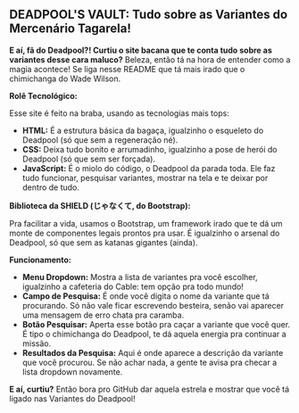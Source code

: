 ## DEADPOOL'S VAULT:  Tudo sobre as Variantes do Mercenário Tagarela!  

**E aí, fã do Deadpool?!  Curtiu o site bacana que te conta tudo sobre as variantes desse cara maluco?**  Beleza, então tá na hora de entender como a magia acontece!  Se liga nesse README que tá mais irado que o chimichanga do Wade Wilson.

**Rolê Tecnológico:**

Esse site é feito na braba, usando as tecnologias mais tops:

* **HTML:**  É a estrutura básica da bagaça, igualzinho o esqueleto do Deadpool (só que sem a regeneração né).
* **CSS:**  Deixa tudo bonito e arrumadinho, igualzinho a pose de herói do Deadpool (só que sem ser forçada).
* **JavaScript:**  É o miolo do código, o Deadpool da parada toda. Ele faz tudo funcionar, pesquisar variantes, mostrar na tela e te deixar por dentro de tudo.

**Biblioteca da SHIELD (じゃなくて, do Bootstrap):**

Pra facilitar a vida, usamos o Bootstrap, um framework irado que te dá um monte de componentes legais prontos pra usar. É igualzinho o arsenal do Deadpool, só que sem as katanas gigantes (ainda).

**Funcionamento:**

* **Menu Dropdown:**  Mostra a lista de variantes pra você escolher, igualzinho a cafeteria do Cable: tem opção pra todo mundo!
* **Campo de Pesquisa:**  É onde você digita o nome da variante que tá procurando.  Só não vale ficar escrevendo besteira, senão vai aparecer uma mensagem de erro chata pra caramba.
* **Botão Pesquisar:**  Aperta esse botão pra caçar a variante que você quer. É tipo o chimichanga do Deadpool, te dá aquela energia pra continuar a missão.
* **Resultados da Pesquisa:**  Aqui é onde aparece a descrição da variante que você procurou.  Se não achar nada, a gente te avisa pra checar a lista dropdown novamente.

**E aí, curtiu?**  Então bora pro GitHub dar aquela estrela e mostrar que você tá ligado nas Variantes do Deadpool!  
